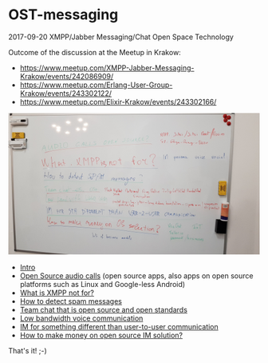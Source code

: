 # OST-messaging
2017-09-20 XMPP/Jabber Messaging/Chat Open Space Technology

Outcome of the discussion at the Meetup in Krakow:
* https://www.meetup.com/XMPP-Jabber-Messaging-Krakow/events/242086909/
* https://www.meetup.com/Erlang-User-Group-Krakow/events/243302122/
* https://www.meetup.com/Elixir-Krakow/events/243302166/

![Photo of our notes on whiteboard](20170920_192140.jpg)

* [Intro](0-intro)
* [Open Source audio calls](1-open-course-audio-calls.md) (open source apps, also apps on open source platforms such as Linux and Google-less Android)
* [What is XMPP not for?](2-what-is-xmpp-not-for.md)
* [How to detect spam messages](3-how-to-detect-spam-messages.md)
* [Team chat that is open source and open standards](4-team-chat-open-source-open-standard.md)
* [Low bandwidth voice communication](5-low-bandwidth-voice-comm.md)
* [IM for something different than user-to-user communication](6-im-different-user-2-user.md)
* [How to make money on open source IM solution?](7-how-to-make-money-open-source.md)

That's it! ;-)

